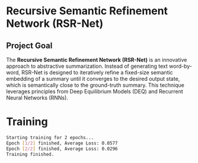
#  Recursive Semantic Refinement Network (RSR-Net)

## Project Goal
The **Recursive Semantic Refinement Network (RSR-Net)** is an innovative approach to abstractive summarization. Instead of generating text word-by-word, RSR-Net is designed to iteratively refine a fixed-size semantic embedding of a summary until it converges to the desired output state, which is semantically close to the ground-truth summary. This technique leverages principles from Deep Equilibrium Models (DEQ) and Recurrent Neural Networks (RNNs).

# Training

```bash
Starting training for 2 epochs...
Epoch [1/2] finished, Average Loss: 0.0577
Epoch [2/2] finished, Average Loss: 0.0296
Training finished.
```

